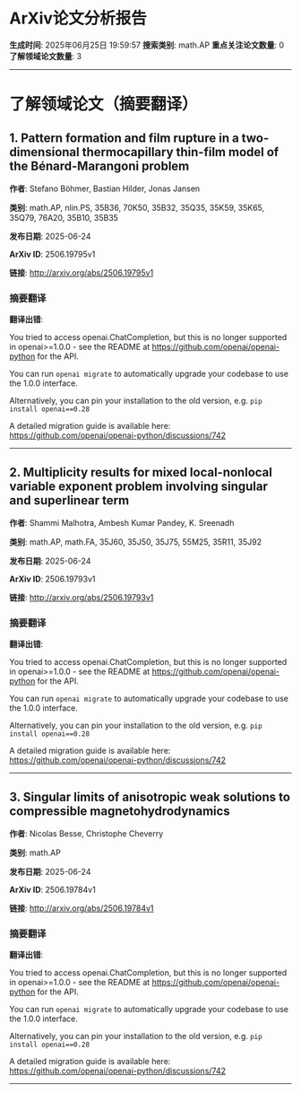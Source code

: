 # ArXiv论文分析报告

**生成时间**: 2025年06月25日 19:59:57
**搜索类别**: math.AP
**重点关注论文数量**: 0
**了解领域论文数量**: 3

---

# 了解领域论文（摘要翻译）

## 1. Pattern formation and film rupture in a two-dimensional thermocapillary thin-film model of the Bénard-Marangoni problem

**作者**: Stefano Böhmer, Bastian Hilder, Jonas Jansen

**类别**: math.AP, nlin.PS, 35B36, 70K50, 35B32, 35Q35, 35K59, 35K65, 35Q79, 76A20, 35B10, 35B35

**发布日期**: 2025-06-24

**ArXiv ID**: 2506.19795v1

**链接**: http://arxiv.org/abs/2506.19795v1

### 摘要翻译

**翻译出错**: 

You tried to access openai.ChatCompletion, but this is no longer supported in openai>=1.0.0 - see the README at https://github.com/openai/openai-python for the API.

You can run `openai migrate` to automatically upgrade your codebase to use the 1.0.0 interface. 

Alternatively, you can pin your installation to the old version, e.g. `pip install openai==0.28`

A detailed migration guide is available here: https://github.com/openai/openai-python/discussions/742


---

## 2. Multiplicity results for mixed local-nonlocal variable exponent problem involving singular and superlinear term

**作者**: Shammi Malhotra, Ambesh Kumar Pandey, K. Sreenadh

**类别**: math.AP, math.FA, 35J60, 35J50, 35J75, 55M25, 35R11, 35J92

**发布日期**: 2025-06-24

**ArXiv ID**: 2506.19793v1

**链接**: http://arxiv.org/abs/2506.19793v1

### 摘要翻译

**翻译出错**: 

You tried to access openai.ChatCompletion, but this is no longer supported in openai>=1.0.0 - see the README at https://github.com/openai/openai-python for the API.

You can run `openai migrate` to automatically upgrade your codebase to use the 1.0.0 interface. 

Alternatively, you can pin your installation to the old version, e.g. `pip install openai==0.28`

A detailed migration guide is available here: https://github.com/openai/openai-python/discussions/742


---

## 3. Singular limits of anisotropic weak solutions to compressible magnetohydrodynamics

**作者**: Nicolas Besse, Christophe Cheverry

**类别**: math.AP

**发布日期**: 2025-06-24

**ArXiv ID**: 2506.19784v1

**链接**: http://arxiv.org/abs/2506.19784v1

### 摘要翻译

**翻译出错**: 

You tried to access openai.ChatCompletion, but this is no longer supported in openai>=1.0.0 - see the README at https://github.com/openai/openai-python for the API.

You can run `openai migrate` to automatically upgrade your codebase to use the 1.0.0 interface. 

Alternatively, you can pin your installation to the old version, e.g. `pip install openai==0.28`

A detailed migration guide is available here: https://github.com/openai/openai-python/discussions/742


---

